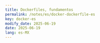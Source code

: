 ```yaml
---
title: Dockerfiles, fundamentos
permalink: /notes/es/docker-dockerfile-es
key: docker-es
modify_date: 2025-06-19
date: 2025-06-19  
lang: es-MX 
---
```


